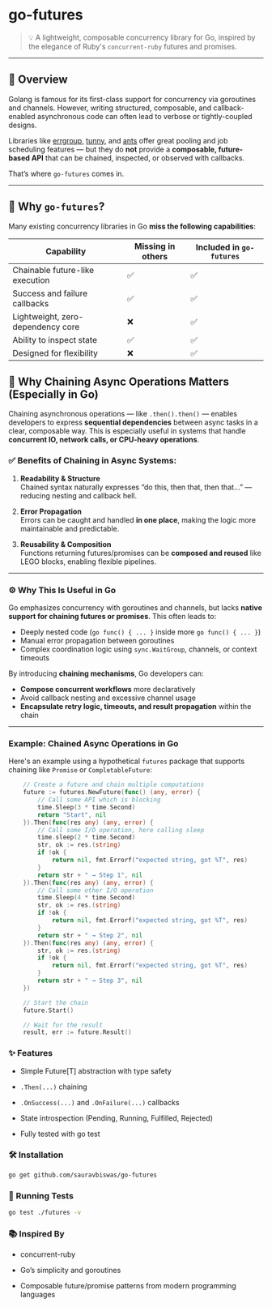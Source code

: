# go-futures

> 💡 A lightweight, composable concurrency library for Go, inspired by the elegance of Ruby's `concurrent-ruby` futures and promises.

---
## 🌟 Overview

Golang is famous for its first-class support for concurrency via goroutines and channels. However, writing structured, composable, and callback-enabled asynchronous code can often lead to verbose or tightly-coupled designs.

Libraries like [errgroup](https://pkg.go.dev/golang.org/x/sync/errgroup), [tunny](https://github.com/Jeffail/tunny), and [ants](https://github.com/panjf2000/ants) offer great pooling and job scheduling features — but they do **not** provide a **composable, future-based API** that can be chained, inspected, or observed with callbacks.

That’s where `go-futures` comes in.

---

## 🚀 Why `go-futures`?

Many existing concurrency libraries in Go **miss the following capabilities**:

| Capability                         | Missing in others | Included in `go-futures` |
|-----------------------------------|--------------------|---------------------------|
| Chainable future-like execution   | ✅                 | ✅                        |
| Success and failure callbacks     | ✅                 | ✅                        |
| Lightweight, zero-dependency core | ❌                 | ✅                        |
| Ability to inspect state          | ✅                 | ✅                        |
| Designed for flexibility          | ❌                 | ✅                        |


## 🔗 Why Chaining Async Operations Matters (Especially in Go)

Chaining asynchronous operations — like `.then().then()` — enables developers to express **sequential dependencies** between async tasks in a clear, composable way. This is especially useful in systems that handle **concurrent IO, network calls, or CPU-heavy operations**.

### ✅ Benefits of Chaining in Async Systems:

1. **Readability & Structure**  
   Chained syntax naturally expresses “do this, then that, then that...” — reducing nesting and callback hell.

2. **Error Propagation**  
   Errors can be caught and handled **in one place**, making the logic more maintainable and predictable.

3. **Reusability & Composition**  
   Functions returning futures/promises can be **composed and reused** like LEGO blocks, enabling flexible pipelines.

---

### ⚙️ Why This Is Useful in Go

Go emphasizes concurrency with goroutines and channels, but lacks **native support for chaining futures or promises**. This often leads to:

- Deeply nested code (`go func() { ... }` inside more `go func() { ... }`)
- Manual error propagation between goroutines
- Complex coordination logic using `sync.WaitGroup`, channels, or context timeouts

By introducing **chaining mechanisms**, Go developers can:

- **Compose concurrent workflows** more declaratively
- Avoid callback nesting and excessive channel usage
- **Encapsulate retry logic, timeouts, and result propagation** within the chain

---

###  Example: Chained Async Operations in Go

Here's an example using a hypothetical `futures` package that supports chaining like `Promise` or `CompletableFuture`:

```go
	// Create a future and chain multiple computations
	future := futures.NewFuture(func() (any, error) {
		// Call some API which is blocking
        time.Sleep(3 * time.Second)
		return "Start", nil
	}).Then(func(res any) (any, error) {
		// Call some I/O operation, here calling sleep
        time.sleep(2 * time.Second)
		str, ok := res.(string)
		if !ok {
			return nil, fmt.Errorf("expected string, got %T", res)
		}
		return str + " → Step 1", nil
	}).Then(func(res any) (any, error) {
		// Call some other I/O operation
        time.Sleep(4 * time.Second)
		str, ok := res.(string)
		if !ok {
			return nil, fmt.Errorf("expected string, got %T", res)
		}
		return str + " → Step 2", nil
	}).Then(func(res any) (any, error) {
		str, ok := res.(string)
		if !ok {
			return nil, fmt.Errorf("expected string, got %T", res)
		}
		return str + " → Step 3", nil
	})

	// Start the chain
	future.Start()

	// Wait for the result
	result, err := future.Result()
```

### ✨ Features
* Simple Future[T] abstraction with type safety

* `.Then(...)` chaining

* `.OnSuccess(...)` and `.OnFailure(...)` callbacks

* State introspection (Pending, Running, Fulfilled, Rejected)

* Fully tested with go test


### 🛠️ Installation

```bash
go get github.com/sauravbiswas/go-futures
```

### 🧪 Running Tests
```bash
go test ./futures -v
```

### 📚 Inspired By
* concurrent-ruby

* Go’s simplicity and goroutines

* Composable future/promise patterns from modern programming languages
